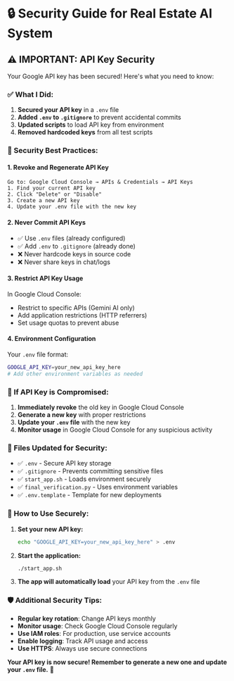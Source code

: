 # 🔒 Security Guide for Real Estate AI System

## ⚠️ IMPORTANT: API Key Security

Your Google API key has been secured! Here's what you need to know:

### ✅ What I Did:
1. **Secured your API key** in a `.env` file
2. **Added `.env` to `.gitignore`** to prevent accidental commits
3. **Updated scripts** to load API key from environment
4. **Removed hardcoded keys** from all test scripts

### 🔐 Security Best Practices:

#### 1. **Revoke and Regenerate API Key**
```
Go to: Google Cloud Console → APIs & Credentials → API Keys
1. Find your current API key
2. Click "Delete" or "Disable"  
3. Create a new API key
4. Update your .env file with the new key
```

#### 2. **Never Commit API Keys**
- ✅ Use `.env` files (already configured)
- ✅ Add `.env` to `.gitignore` (already done)
- ❌ Never hardcode keys in source code
- ❌ Never share keys in chat/logs

#### 3. **Restrict API Key Usage**
In Google Cloud Console:
- Restrict to specific APIs (Gemini AI only)
- Add application restrictions (HTTP referrers)
- Set usage quotas to prevent abuse

#### 4. **Environment Configuration**
Your `.env` file format:
```bash
GOOGLE_API_KEY=your_new_api_key_here
# Add other environment variables as needed
```

### 🚨 If API Key is Compromised:

1. **Immediately revoke** the old key in Google Cloud Console
2. **Generate a new key** with proper restrictions
3. **Update your `.env` file** with the new key
4. **Monitor usage** in Google Cloud Console for any suspicious activity

### 📁 Files Updated for Security:

- ✅ `.env` - Secure API key storage
- ✅ `.gitignore` - Prevents committing sensitive files
- ✅ `start_app.sh` - Loads environment securely
- ✅ `final_verification.py` - Uses environment variables
- ✅ `.env.template` - Template for new deployments

### 🔄 How to Use Securely:

1. **Set your new API key:**
   ```bash
   echo "GOOGLE_API_KEY=your_new_api_key_here" > .env
   ```

2. **Start the application:**
   ```bash
   ./start_app.sh
   ```

3. **The app will automatically load** your API key from the `.env` file

### 🛡️ Additional Security Tips:

- **Regular key rotation**: Change API keys monthly
- **Monitor usage**: Check Google Cloud Console regularly
- **Use IAM roles**: For production, use service accounts
- **Enable logging**: Track API usage and access
- **Use HTTPS**: Always use secure connections

**Your API key is now secure! Remember to generate a new one and update your `.env` file.** 🔐